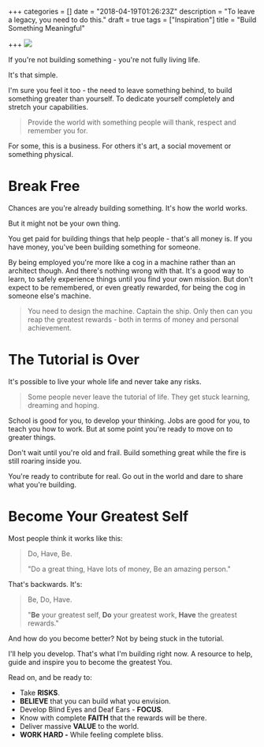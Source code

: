 +++
categories = []
date = "2018-04-19T01:26:23Z"
description = "To leave a legacy, you need to do this."
draft = true
tags = ["Inspiration"]
title = "Build Something Meaningful"

+++
![](/uploads/2018/04/20/buildsomething.jpg)

If you're not building something - you're not fully living life.

It's that simple.

I'm sure you feel it too - the need to leave something behind, to build something greater than yourself. To dedicate yourself completely and stretch your capabilities.

> Provide the world with something people will thank, respect and remember you for.

For some, this is a business. For others it's art, a social movement or something physical.

# Break Free

Chances are you're already building something. It's how the world works.

But it might not be your own thing.

You get paid for building things that help people - that's all money is. If you have money, you've been building something for someone.

By being employed you're more like a cog in a machine rather than an architect though. And there's nothing wrong with that. It's a good way to learn, to safely experience things until you find your own mission. But don't expect to be remembered, or even greatly rewarded, for being the cog in someone else's machine.

> You need to design the machine. Captain the ship. Only then can you reap the greatest rewards - both in terms of money and personal achievement.

# The Tutorial is Over

It's possible to live your whole life and never take any risks.

> Some people never leave the tutorial of life. They get stuck learning, dreaming and hoping.

School is good for you, to develop your thinking. Jobs are good for you, to teach you how to work. But at some point you're ready to move on to greater things.

Don't wait until you're old and frail. Build something great while the fire is still roaring inside you.

You're ready to contribute for real.  Go out in the world and dare to share what you're building.

# Become Your Greatest Self

Most people think it works like this:

> Do, Have, Be.
>
> "Do a great thing, Have lots of money, Be an amazing person."

That's backwards. It's:

> Be, Do, Have.
>
> "**Be** your greatest self, **Do** your greatest work, **Have** the greatest rewards."

And how do you become better? Not by being stuck in the tutorial.

I'll help you develop. That's what I'm building right now. A resource to help, guide and inspire you to become the greatest You.

Read on, and be ready to:

* Take **RISKS**.
* **BELIEVE** that you can build what you envision.
* Develop Blind Eyes and Deaf Ears - **FOCUS**.
* Know with complete **FAITH** that the rewards will be there.
* Deliver massive **VALUE** to the world.
* **WORK HARD -** While feeling complete bliss.